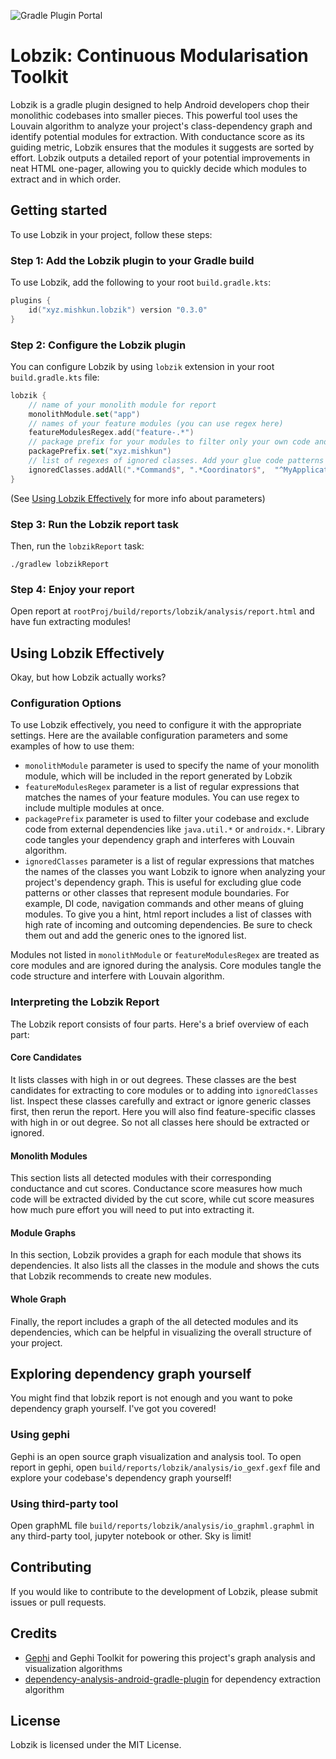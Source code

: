 ![Gradle Plugin Portal](https://img.shields.io/gradle-plugin-portal/v/xyz.mishkun.lobzik?style=flat-square&versionPrefix=0.3&versionSuffix=.0)

# Lobzik: Continuous Modularisation Toolkit

Lobzik is a gradle plugin designed to help Android developers chop their monolithic codebases into smaller pieces. This
powerful tool uses the Louvain algorithm to analyze your project's class-dependency graph and identify potential modules
for extraction. With conductance score as its guiding metric, Lobzik ensures that the modules it suggests are sorted by
effort. Lobzik outputs a detailed report of your potential improvements in neat HTML one-pager, allowing you to quickly
decide which modules to extract and in which order.

## Getting started

To use Lobzik in your project, follow these steps:

### Step 1: Add the Lobzik plugin to your Gradle build

To use Lobzik, add the following to your root `build.gradle.kts`:

```kotlin
plugins {
    id("xyz.mishkun.lobzik") version "0.3.0"
}
```

### Step 2: Configure the Lobzik plugin

You can configure Lobzik by using `lobzik` extension in your root `build.gradle.kts` file:

```kotlin
lobzik {
    // name of your monolith module for report
    monolithModule.set("app") 
    // names of your feature modules (you can use regex here)
    featureModulesRegex.add("feature-.*")
    // package prefix for your modules to filter only your own code and exclude code of deps like java.util.*, androidx.*, etc.
    packagePrefix.set("xyz.mishkun")
    // list of regexes of ignored classes. Add your glue code patterns here 
    ignoredClasses.addAll(".*Command$", ".*Coordinator$",  "^MyApplication$")
}
```

(See [Using Lobzik Effectively](#using-lobzik-effectively) for more info about parameters)

### Step 3: Run the Lobzik report task

Then, run the `lobzikReport` task:

```shell
./gradlew lobzikReport
```

### Step 4: Enjoy your report

Open report at `rootProj/build/reports/lobzik/analysis/report.html` and have fun extracting modules!

## Using Lobzik Effectively

Okay, but how Lobzik actually works?

### Configuration Options

To use Lobzik effectively, you need to configure it with the appropriate settings. Here are the available configuration
parameters and some examples of how to use them:

- `monolithModule` parameter is used to specify the name of your monolith module, which will be included in the report
  generated by Lobzik
- `featureModulesRegex` parameter is a list of regular expressions that matches the names of your feature modules. You
  can use regex to include multiple modules at once.
- `packagePrefix` parameter is used to filter your codebase and exclude code from external dependencies
  like `java.util.*` or `androidx.*`. Library code tangles your dependency graph and interferes with Louvain algorithm.
- `ignoredClasses` parameter is a list of regular expressions that matches the names of the classes you want Lobzik to
  ignore when analyzing your project's dependency graph. This is useful for excluding glue code patterns or other
  classes that represent module boundaries. For example, DI code, navigation commands and other means of gluing modules.
  To give you a hint, html report includes a list of classes with high rate of incoming and outcoming dependencies. Be
  sure to check them out and add the generic ones to the ignored list.

Modules not listed in `monolithModule` or `featureModulesRegex` are treated as core modules and
are ignored during the analysis. Core modules tangle the code structure and interfere with Louvain algorithm.

### Interpreting the Lobzik Report

The Lobzik report consists of four parts. Here's a
brief overview of each part:

#### Core Candidates

It lists classes with high in or out degrees. These classes are the best candidates for
extracting to core modules or to adding into `ignoredClasses` list.
Inspect these classes carefully and extract or ignore generic classes first, then rerun the report. Here you will also
find feature-specific classes with high in or out degree. So not all classes here should be extracted or ignored.

#### Monolith Modules

This section lists all detected modules with their corresponding conductance and cut scores. Conductance score measures
how much code will be extracted divided by the cut score, while cut score measures how much pure effort you will need to put
into extracting it.

#### Module Graphs

In this section, Lobzik provides a graph for each module that shows its dependencies. It also lists all the classes in
the module and shows the cuts that Lobzik recommends to create new modules.

#### Whole Graph

Finally, the report includes a graph of the all detected modules and its dependencies, which can be helpful in visualizing the overall structure
of your project.

## Exploring dependency graph yourself

You might find that lobzik report is not enough and you want to poke dependency graph yourself. I've got you covered! 

### Using gephi

Gephi is an open source graph visualization and analysis tool. To open report in gephi,
open `build/reports/lobzik/analysis/io_gexf.gexf` file and explore your codebase's dependency graph yourself!

### Using third-party tool

Open graphML file `build/reports/lobzik/analysis/io_graphml.graphml` in any third-party tool, jupyter notebook or other. Sky is limit!

## Contributing

If you would like to contribute to the development of Lobzik, please submit issues or pull requests.

## Credits

- [Gephi](http://gephi.org) and Gephi Toolkit for powering this project's graph analysis and visualization algorithms
- [dependency-analysis-android-gradle-plugin](https://github.com/autonomousapps/dependency-analysis-android-gradle-plugin) for dependency extraction algorithm

## License

Lobzik is licensed under the MIT License.
